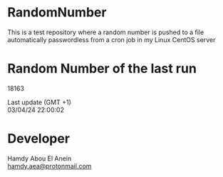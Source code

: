 # RandomNumber    
This is a test repository where a random number is pushed to a file automatically passwordless from a cron job in my Linux CentOS server    
# Random Number of the last run   
18163
      
Last update (GMT +1)    
03/04/24 22:00:02
# Developer    
Hamdy Abou El Anein   
hamdy.aea@protonmail.com
